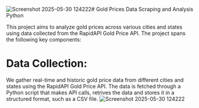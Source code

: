 ![Screenshot 2025-05-30 124222](https://github.com/user-attachments/assets/9abdb888-cfa3-4f89-b0d2-a042ccb89669)# Gold Prices Data Scraping and Analysis Python

This project aims to analyze gold prices across various cities and states using data collected from the RapidAPI Gold Price API. The project spans the following key components:

# Data Collection:
We gather real-time and historic gold price data from different cities and states using the RapidAPI Gold Price API. The data is fetched through a Python script that makes API calls, retrives the data and stores it in a structured format, such as a CSV file.
![Screenshot 2025-05-30 124222](https://github.com/user-attachments/assets/18647314-b811-4961-a4c6-2623ecbd9aa3)
